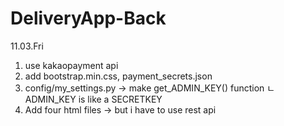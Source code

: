 # DeliveryApp-Back

11.03.Fri

1. use kakaopayment api
2. add bootstrap.min.css, payment_secrets.json
3. config/my_settings.py -> make get_ADMIN_KEY() function
   ㄴADMIN_KEY is like a SECRETKEY
4. Add four html files -> but i have to use rest api
